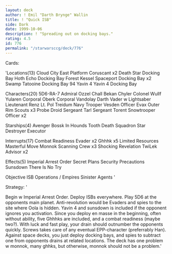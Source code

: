 ```yaml
---
layout: deck
author: ! Emil "Darth Brynge" Wallin
title: ! "Quick ISB"
side: Dark
date: 1999-10-06
description: ! "Spreading out on docking bays."
rating: 4.5
id: 776
permalink: "/starwarsccg/deck/776"
---
```

Cards: 

'Locations(13)
Cloud City East Platform
Coruscant x2
Death Star Docking Bay
Hoth Echo Docking Bay
Forest
Kessel
Spaceport Docking Bay x2
Swamp
Tatooine Docking Bay 94
Yavin 4
Yavin 4 Docking Bay

Characters(20)
5D6-RA-7
Admiral Ozzel
Chall Bekan
Chyler
Colonel Wullf Yularen
Corporal Oberk
Corporal Vandolay
Darth Vader w Lightsaber
Lieutenant Renz
Lt. Pol Treidum
Navy Trooper Vesden
Officer Evax
Outer Rim Scouts x3
Probe Droid
Sergeant Tarl
Sergeant Torent
Snowtrooper Officer x2

Starships(4)
Avenger
Bossk In Hounds Tooth
Death Squadron Star Destroyer
Executor

Interrupts(17)
Combat Readiness
Evader x2
Ghhhk x5
Limited Resources
Masterful Move
Monnok
Scanning Crew x3
Shocking Revelation
TwiLek Advisor x2

Effects(5)
Imperial Arrest Order
Secret Plans
Security Precautions
Sunsdown
There Is No Try

Objective
ISB Operations / Empires Sinister Agents
'

Strategy: '

Begin w Imperial Arrest Order. Deploy ISBs everywhere.
Play 5D6 at the opponents main planet. Anti-revolution
would be Evaders and spies to the site where Oola is hidden.
Yavin 4 and sunsdown is included if the opponent ignores
you activation. Since you deploy en masse in the beginning,
often without ability, five Ghhhks are included, and a combat
readiness (maybe two?). With luck and fast play, your drain should
outnumber the opponents quickly. Screws takes care of any eventual
EPP-character (preferrably Han). Against space decks, you just deploy
docking bays, and spies to subtract one from opponents drains at related
locations. The deck has one problem w monnok, many ghhks, but otherwise,
monnok should not be a problem.'
